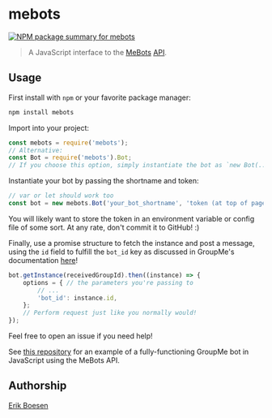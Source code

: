 # mebots
[![NPM package summary for mebots](https://nodei.co/npm/mebots.png)](https://nodei.co/npm/mebots)

> A JavaScript interface to the [MeBots](http://mebots.co) [API](http://mebots.co/documentation).

## Usage
First install with `npm` or your favorite package manager:
```sh
npm install mebots
```

Import into your project:
```js
const mebots = require('mebots');
// Alternative:
const Bot = require('mebots').Bot;
// If you choose this option, simply instantiate the bot as `new Bot(...)` below.
```

Instantiate your bot by passing the shortname and token:
```js
// var or let should work too
const bot = new mebots.Bot('your_bot_shortname', 'token (at top of page while editing your bot)')
```
You will likely want to store the token in an environment variable or config file of some sort. At any rate, don't commit it to GitHub! :)

Finally, use a promise structure to fetch the instance and post a message, using the `id` field to fulfill the `bot_id` key as discussed in GroupMe's documentation [here](https://dev.groupme.com/docs/v3#bots_post)!

```js
bot.getInstance(receivedGroupId).then((instance) => {
    options = { // the parameters you're passing to
        // ...
        'bot_id': instance.id,
    };
    // Perform request just like you normally would!
});
```
Feel free to open an issue if you need help!

See [this repository](https://github.com/ErikBoesen/mebots-example-javascript) for an example of a fully-functioning GroupMe bot in JavaScript using the MeBots API.

## Authorship
[Erik Boesen](https://github.com/ErikBoesen)
